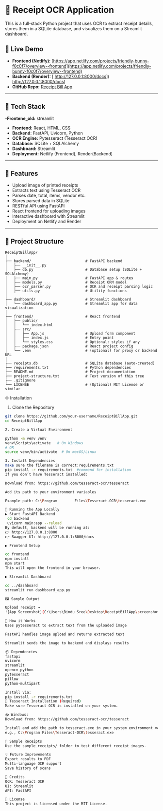 # 🧾 Receipt OCR Application

This is a full-stack Python project that uses OCR to extract receipt details, stores them in a SQLite database, and visualizes them on a Streamlit dashboard.

## 🔗 Live Demo

- **Frontend (Netlify):** [https://app.netlify.com/projects/friendly-bunny-f0c0f7/overview--frontend](https://app.netlify.com/projects/friendly-bunny-f0c0f7/overview--frontend)
- **Backend (Render):** [ http://127.0.0.1:8000/docs]( http://127.0.0.1:8000/docs)
- **GitHub Repo:** [Receipt Bill App](https://github.com/bindhusreepothapi/Receipt-bill-app)

---

## 🔧 Tech Stack
-**Frontene_old:** streamlit
- **Frontend:** React, HTML, CSS
- **Backend:** FastAPI, Uvicorn, Python
- **OCR Engine:** Pytesseract (Tesseract OCR)
- **Database:** SQLite + SQLAlchemy
- **Dashboard:** Streamlit
- **Deployment:** Netlify (Frontend), Render(Backend)

---

## 🚀 Features

- Upload image of printed receipts
- Extracts text using Tesseract OCR
- Parses date, total, items, vendor etc.
- Stores parsed data in SQLite
- RESTful API using FastAPI
- React frontend for uploading images
- Interactive dashboard with Streamlit
- Deployment on Netlify and Render
---


## 📁 Project Structure

```
ReceiptBillApp/
│
├── backend/                         # FastAPI backend
│   ├── __init__.py
│   ├── db.py                        # Database setup (SQLite + SQLAlchemy)
│   ├── main.py                      # FastAPI app & routes
│   ├── models.py                    # Receipt ORM model
│   ├── ocr_parser.py                # OCR and receipt parsing logic
│   ├── utils.py                     # Utility functions
│
├── dashboard/                       # Streamlit dashboard
│   └── dashboard_app.py             # Streamlit app for data visualization
│
├── frontend/                        # React frontend
│   ├── public/
│   │   └── index.html
│   ├── src/
│   │   ├── App.js                   # Upload form component
│   │   ├── index.js                 # Entry point
│   │   └── styles.css               # Optional: styles if any
│   ├── package.json                 # React project config
│   └── .env                         # (optional) for proxy or backend URL
│
├── receipts.db                      # SQLite database (auto-created)
├── requirements.txt                 # Python dependencies
├── README.md                        # Project documentation
├── project-structure.txt            # Text version of this tree
├── .gitignore
└── LICENSE                          # (Optional) MIT License or similar

```


⚙️ Installation
1. Clone the Repository

```bash
git clone https://github.com/your-username/ReceiptBillApp.git
cd ReceiptBillApp

2. Create a Virtual Environment

python -m venv venv
venv\Scripts\activate   # On Windows
# OR
source venv/bin/activate  # On macOS/Linux

3. Install Dependencies
make sure the filename is correct:requirements.txt
pip install -r requirements.txt  #command for installation
If you don’t have Tesseract installed:

Download from: https://github.com/tesseract-ocr/tesseract

Add its path to your environment variables

Example path: C:\Program        Files\Tesseract-OCR\tesseract.exe

🚀 Running the App Locally
▶️ Start FastAPI Backend
 cd backend
 uvicorn main:app --reload
By default, backend will be running at:
👉 http://127.0.0.1:8000
👉 Swagger UI: http://127.0.0.1:8000/docs

▶️ Frontend Setup

cd frontend
npm install
npm start
This will open the frontend in your browser.

▶️ Streamlit Dashboard

cd ../dashboard
streamlit run dashboard_app.py

🖼️ Sample Output

Upload receipt →
![App Screenshot](C:\Users\Bindu Sree\Desktop\ReceiptBillApp\screenshot.png)

🧠 How it Works
Uses pytesseract to extract text from the uploaded image

FastAPI handles image upload and returns extracted text

Streamlit sends the image to backend and displays results

📦 Dependencies
fastapi
uvicorn
streamlit
opencv-python
pytesseract
pillow
python-multipart

Install via:
pip install -r requirements.txt
🔧 Tesseract Installation (Required)
Make sure Tesseract OCR is installed on your system.

📥 Windows:
Download from: https://github.com/tesseract-ocr/tesseract

Install and add the path to tesseract.exe in your system environment variables
e.g., C:\Program Files\Tesseract-OCR\tesseract.exe

📁 Sample Receipts
Use the sample_receipts/ folder to test different receipt images.

💡 Future Improvements
Export results to PDF
Multi-language OCR support
Save history of scans

🙌 Credits
OCR: Tesseract OCR
UI: Streamlit
API: FastAPI

📜 License
This project is licensed under the MIT License.
